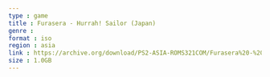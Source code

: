 ```yaml
---
type : game
title : Furasera - Hurrah! Sailor (Japan)
genre : 
format : iso
region : asia
link : https://archive.org/download/PS2-ASIA-ROMS321COM/Furasera%20-%20Hurrah%21%20Sailor%20%28Japan%29.7z
size : 1.0GB
---
```

